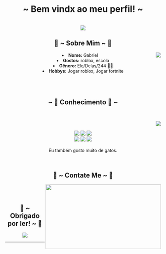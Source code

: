 <body>
  <center>
<h1 align="center">~  Bem vindx ao meu perfil!  ~</h1>
<br>
<div align="center">
<!-- <a href="https://discord.com/users/pratizando" > -->
  <a href="Carrd.io/fxxe/" >
   <img src="https://media1.tenor.com/m/4d_L5oT0YFAAAAAC/bom-dia.gif"  />
  </a>
  
</div>
    <div align="center">
<!-- <img src="https://media1.tenor.com/m/4d_L5oT0YFAAAAAC/bom-dia.gif"> -->
      </div>
<div>
<h2 align="center"> 🦊 ~ Sobre Mim ~ 🦊 </h2>
  <div align="center">
<img src="https://media1.tenor.com/m/uzeKPffQKEkAAAAC/bom-dia-valtatui.gif)" align="right">
  </div>
<li>
 <b>Nome:</b> Gabriel</li>
</li>
<li>
<b>Gostos:</b> roblox, escola
</li>
<li>
<b>Gênero:</b> Ele/Delas/244 🏳️‍⚧️
</li>
<li>
<b>Hobbys:</b> Jogar roblox, Jogar fortnite
</li>
<br><br><br>
</div>
<div>
<h2 align="center">            ~ 📇 Conhecimento 📇 ~</h2>
 <br>
<p>
  <div align="center">
<img src="https://i.pinimg.com/originals/8d/4b/77/8d4b77c44b7a68c0fd609411e2c0ec3c.gif" align="right">
  </div>
</div>
<div>
  <br>
<p align="center"><img src="https://img.shields.io/badge/adobe%20photoshop%20-%2331A8FF.svg?&style=for-the-badge&logo=adobe%20photoshop&logoColor=white"/> <img src="https://img.shields.io/badge/html5%20-%23E34F26.svg?&style=for-the-badge&logo=html5&logoColor=white"/> <img src="https://img.shields.io/badge/css3%20-%231572B6.svg?&style=for-the-badge&logo=css3&logoColor=white"/><br>
 <img src="https://img.shields.io/badge/node.js%20-%2343853D.svg?&style=for-the-badge&logo=node.js&logoColor=white"/> <img src="https://img.shields.io/badge/javascript%20-%23323330.svg?&style=for-the-badge&logo=javascript&logoColor=%23F7DF1E"/> <img src="https://img.shields.io/badge/git%20-%23F05033.svg?&style=for-the-badge&logo=git&logoColor=white"/> <br><br>
Eu também gosto muito de gatos.
</p>
<br>
<h2 align="center">           📝 ~ Contate Me ~ 📝</h2>
  <div align="center">
<img src="[https://i.imgur.com/KXx0cCx.gif](https://media1.tenor.com/m/-WJZMWuiy38AAAAC/bom-dia-valtatu%C3%AD-bom-dia.gif)" align="right" width="373.5px" height="208.5px">
  </div>
<br>

</div>
<br>
<div>
<h2 align="center">💖 ~ Obrigado por ler! ~ 💖</h2>
<div align="center">
<img src="https://media1.tenor.com/m/6-UGxh94QkQAAAAC/bom-dia-aquele-dia-lindo.gif">
</div>
<hr>
</div>
</div>
    </center>
</body>
